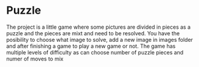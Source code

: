 # Puzzle
The project is a little game where some pictures are divided in pieces as a puzzle and the pieces are mixt and need 
to be resolved. You have the posibility to choose what image to solve, add a new image in images folder and after finishing a game 
to play a new game or not. The game has multiple levels of difficulty as can choose number of puzzle pieces and numer of moves to mix
